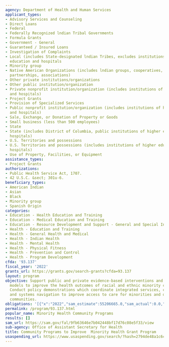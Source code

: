 ```yaml
---
agency: Department of Health and Human Services
applicant_types:
- Advisory Services and Counseling
- Direct Loans
- Federal
- Federally Recognized lndian Tribal Governments
- Formula Grants
- Government - General
- Guaranteed / Insured Loans
- Investigation of Complaints
- Local (includes State-designated lndian Tribes, excludes institutions of higher
  education and hospitals
- Minority group
- Native American Organizations (includes lndian groups, cooperatives, corporations,
  partnerships, associations)
- Other private institutions/organizations
- Other public institution/organization
- Private nonprofit institution/organization (includes institutions of higher education
  and hospitals)
- Project Grants
- Provision of Specialized Services
- Public nonprofit institution/organization (includes institutions of higher education
  and hospitals)
- Sale, Exchange, or Donation of Property or Goods
- Small business (less than 500 employees)
- State
- State (includes District of Columbia, public institutions of higher education and
  hospitals)
- U.S. Territories and possessions
- U.S. Territories and possessions (includes institutions of higher education and
  hospitals)
- Use of Property, Facilities, or Equipment
assistance_types:
- Project Grants
authorizations:
- Public Health Service Act, 1707.
- 42 U.S.C. &sect; 301u-6.
beneficiary_types:
- American Indian
- Asian
- Black
- Minority group
- Spanish Origin
categories:
- Education - Health Education and Training
- Education - Medical Education and Training
- Education - Resource Development and Support - General and Special Interest Organizations
- Health - Education and Training
- Health - General Health and Medical
- Health - Indian Health
- Health - Mental Health
- Health - Physical Fitness
- Health - Prevention and Control
- Health - Program Development
cfda: '93.137'
fiscal_year: '2022'
grants_url: https://grants.gov/search-grants?cfda=93.137
layout: program
objective: Support public and private evidence-based interventions and innovative
  models to improve the health outcomes of racial and ethnic minority communities.
  Conduct policy demonstrations which coordinate integrated services, community-outreach
  and systems navigation to improve access to care for minorities and disenfranchised
  communities.
obligations: '[{"x":"2022","sam_estimate":55206665.0,"sam_actual":0.0,"usa_spending_actual":1261324.04},{"x":"2023","sam_estimate":43366036.0,"sam_actual":0.0,"usa_spending_actual":2599809.1500000004},{"x":"2024","sam_estimate":0.0,"sam_actual":0.0,"usa_spending_actual":7303226.6}]'
permalink: /program/93.137.html
popular_name: Minority Health Community Programs
results: []
sam_url: https://sam.gov/fal/9fb63646e7b042448bf17d76c08e5f33/view
sub-agency: Office of Assistant Secretary for Health
title: Community Programs to Improve  Minority Health Grant Program
usaspending_url: https://www.usaspending.gov/search/?hash=2794de48a1c6c5cf46df64108785c7c2
---
```

